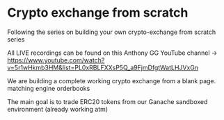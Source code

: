 # Crypto exchange from scratch
Following the series on building your own crypto-exchange from scratch series

All LIVE recordings can be found on this Anthony GG YouTube channel -> https://www.youtube.com/watch?v=5r1wHkmb3HM&list=PL0xRBLFXXsP5Q_a9FjmDfgtWatLHJVxGn

We are building a complete working crypto exchange from a blank page.
matching engine
orderbooks


The main goal is to trade ERC20 tokens from our Ganache sandboxed environment (already working atm)
